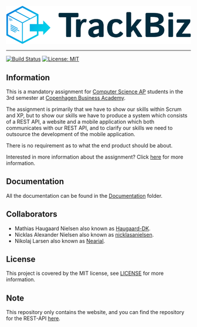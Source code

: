 ![logo](https://github.com/nicklasanielsen/TrackBiz-Website/blob/master/images/logo.svg)

___

[![Build Status](https://travis-ci.com/nicklasanielsen/TrackBiz-Website.svg?branch=master)](https://travis-ci.com/nicklasanielsen/TrackBiz-Website) [![License: MIT](https://img.shields.io/badge/License-MIT-blue.svg)](https://opensource.org/licenses/MIT)

## Information
This is a mandatory assignment for [Computer Science AP](https://www.cphbusiness.dk/uddannelser/erhvervsakademiuddannelser/datamatiker) students in the 3rd semester at [Copenhagen Business Academy](https://www.cphbusiness.dk/).

The assignment is primarily that we have to show our skills within Scrum and XP, but to show our skills we have to produce a system which consists of a REST API, a website and a mobile application which both communicates with our REST API, and to clarify our skills we need to outsource the development of the mobile application.

There is no requirement as to what the end product should be about.

Interested in more information about the assignment? Click [here](https://drive.google.com/file/d/1KJbXQlUVfwblKARqqhvivvKv12Bh_ECm/view) for more information.


## Documentation
All the documentation can be found in the [Documentation](https://github.com/nicklasanielsen/TrackBiz-Website/blob/master/Documentation/) folder.

## Collaborators

* Mathias Haugaard Nielsen also known as [Haugaard-DK](https://github.com/Haugaard-DK).
* Nicklas Alexander Nielsen also known as [nicklasanielsen](https://github.com/nicklasanielsen).
* Nikolaj Larsen also known as [Nearial](https://github.com/Nearial).

## License

This project is covered by the MIT license, see [LICENSE](https://github.com/nicklasanielsen/TrackBiz-Website/blob/master/LICENSE) for more information.

## Note

This repository only contains the website, and you can find the repository for the REST-API [here](https://github.com/nicklasanielsen/TrackBiz-API/).